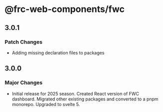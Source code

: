 # @frc-web-components/fwc

## 3.0.1

### Patch Changes

- Adding missing declaration files to packages

## 3.0.0

### Major Changes

- Initial release for 2025 season. Created React version of FWC dashboard. Migrated other existing packages and converted to a pnpm monorepo. Upgraded to svelte 5.
